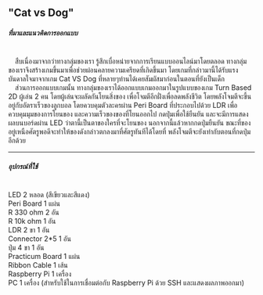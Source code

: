 <h2>"Cat vs Dog"</h2>
<h5>ที่มาและแนวคิดการออกแบบ</h5> <br/>
	&emsp;สืบเนื่องมาจากว่าทางกลุ่มของเรา รู้สึกเบื่อหน่ายจากการเรียนแบบออนไลน์มาโดยตลอด ทางกลุ่มของเราจึงสร้างเกมขึ้นมาเพื่อช่วยผ่อนคลายความเครียดที่เกิดขึ้นมา โดยเกมที่กล่าวมานี้ได้รับแรงบันดาลใจมาจากเกม Cat VS Dog ที่หลายๆท่านได้เคยสัมผัสมาก่อนในตอนที่ยังเป็นเด็ก <br/>
	&emsp;ส่วนการออกแบบเกมนั้น ทางกลุ่มของเราได้ออกแบบเกมออกมาในรูปแบบของเกม Turn Based 2D ผู้เล่น 2 คน โดยผู้เล่นจะผลัดกันโยนสิ่งของ เพื่อโจมตีอีกฝั่งเพื่อลดพลังชีวิต โดยพลังโจมตีจะขึ้นอยู่กับอัตราเร็วของลูกบอล โดยควบคุมตัวละครผ่าน Peri Board ที่ประกอบไปด้วย LDR เพื่อควบคุมมุมของการโยนของ และความเร็วของของที่โยนออกไป กดปุ่มเพื่อใช้ยืนยัน และจะมีการแสดงผลบนบอร์ดผ่าน LED ว่าตานี้เป็นตาของใครที่จะโยนของ นอกจากนี้แล้วหากกดปุ่มยืนยัน ขณะที่ของอยู่เหนือศัตรูพอดีจะทำให้ของดังกล่าวตกลงมาที่ศัตรูทันทีได้โดยที่ พลังโจมตีจะยังเท่ากับตอนที่กดปุ่มอีกด้วย
  <br/>
  <hr/>
<h5>อุปกรณ์ที่ใช้</h5> <br/>
LED 2 หลอด (สีเขียวและสีแดง)<br/>
Peri Board 1 แผ่น<br/>
R 330 ohm 2 อัน<br/>
R 10k ohm 1 อัน<br/>
LDR 2 ขา 1 อัน<br/>
Connector 2*5 1 อัน<br/>
ปุ่ม 4 ขา 1 อัน<br/>
Practicum Board 1 แผ่น<br/>
Ribbon Cable 1 เส้น<br/>
Raspberry Pi 1 เครื่อง<br/>
PC 1 เครื่อง (สำหรับใช้ในการเชื่อมต่อกับ Raspberry Pi ด้วย SSH และแสดงผลภาพออกมา)
